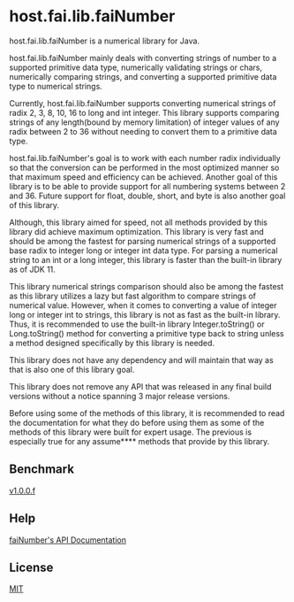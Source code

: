 # host.fai.lib.faiNumber

host.fai.lib.faiNumber is a numerical library for Java.

host.fai.lib.faiNumber mainly deals with converting strings of number to
a supported primitive data type, numerically validating strings or chars,
numerically comparing strings, and converting a supported primitive data
type to numerical strings.

Currently, host.fai.lib.faiNumber supports converting numerical strings
of radix 2, 3, 8, 10, 16 to long and int integer. This library supports
comparing strings of any length(bound by memory limitation) of integer
values of any radix between 2 to 36 without needing to convert them to
a primitive data type.

host.fai.lib.faiNumber's goal is to work with each number radix
individually so that the conversion can be performed in the most optimized
manner so that maximum speed and efficiency can be achieved. Another goal
of this library is to be able to provide support for all numbering
systems between 2 and 36. Future support for float, double, short, and byte
is also another goal of this library.

Although, this library aimed for speed, not all methods provided by this
library did achieve maximum optimization. This library is very fast and
should be among the fastest for parsing numerical strings of a supported
base radix to integer long or integer int data type. For parsing a
numerical string to an int or a long integer, this library is faster than
the built-in library as of JDK 11.

This library numerical strings comparison should also be among the
fastest as this library utilizes a lazy but fast algorithm to compare
strings of numerical value. However, when it comes to converting a value
of integer long or integer int to strings, this library is not as fast
as the built-in library. Thus, it is recommended to use the built-in
library Integer.toString() or Long.toString() method for converting a
primitive type back to string unless a method designed specifically by
this library is needed.

This library does not have any dependency and will maintain that way as
that is also one of this library goal.

This library does not remove any API that was released in any final
build versions without a notice spanning 3 major release versions.

Before using some of the methods of this library, it is recommended to
read the documentation for what they do before using them as some of the
methods of this library were built for expert usage. The previous is
especially true for any assume**** methods that provide by this library.

## Benchmark
<a href="https://github.com/kevinhng86/Java-host.fai.lib.faiNumber/blob/v1/benchmark.md">v1.0.0.f</a>

## Help
<a href="//lib.fai.host/java/faiNumber/v1/">faiNumber's API Documentation</a>

## License
<a href="https://github.com/kevinhng86/Java-host.fai.lib.faiNumber/blob/master/LICENSE">MIT</a>
